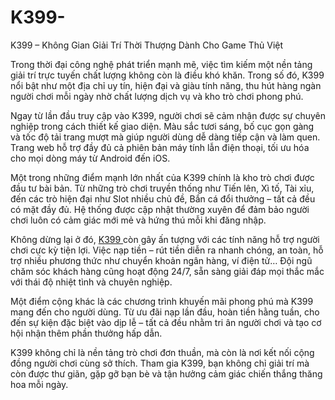# K399-
 K399 – Không Gian Giải Trí Thời Thượng Dành Cho Game Thủ Việt

Trong thời đại công nghệ phát triển mạnh mẽ, việc tìm kiếm một nền tảng giải trí trực tuyến chất lượng không còn là điều khó khăn. Trong số đó, K399 nổi bật như một địa chỉ uy tín, hiện đại và giàu tính năng, thu hút hàng ngàn người chơi mỗi ngày nhờ chất lượng dịch vụ và kho trò chơi phong phú.

Ngay từ lần đầu truy cập vào K399, người chơi sẽ cảm nhận được sự chuyên nghiệp trong cách thiết kế giao diện. Màu sắc tươi sáng, bố cục gọn gàng và tốc độ tải trang mượt mà giúp người dùng dễ dàng tiếp cận và làm quen. Trang web hỗ trợ đầy đủ cả phiên bản máy tính lẫn điện thoại, tối ưu hóa cho mọi dòng máy từ Android đến iOS.

Một trong những điểm mạnh lớn nhất của K399 chính là kho trò chơi được đầu tư bài bản. Từ những trò chơi truyền thống như Tiến lên, Xì tố, Tài xỉu, đến các trò hiện đại như Slot nhiều chủ đề, Bắn cá đổi thưởng – tất cả đều có mặt đầy đủ. Hệ thống được cập nhật thường xuyên để đảm bảo người chơi luôn có cảm giác mới mẻ và hứng thú mỗi khi đăng nhập.

Không dừng lại ở đó, <a href=https://k399-vn.com> K399 </a>  còn gây ấn tượng với các tính năng hỗ trợ người chơi cực kỳ tiện lợi. Việc nạp tiền – rút tiền diễn ra nhanh chóng, an toàn, hỗ trợ nhiều phương thức như chuyển khoản ngân hàng, ví điện tử… Đội ngũ chăm sóc khách hàng cũng hoạt động 24/7, sẵn sàng giải đáp mọi thắc mắc với thái độ nhiệt tình và chuyên nghiệp.

Một điểm cộng khác là các chương trình khuyến mãi phong phú mà K399 mang đến cho người dùng. Từ ưu đãi nạp lần đầu, hoàn tiền hằng tuần, cho đến sự kiện đặc biệt vào dịp lễ – tất cả đều nhằm tri ân người chơi và tạo cơ hội nhận thêm phần thưởng hấp dẫn.

K399 không chỉ là nền tảng trò chơi đơn thuần, mà còn là nơi kết nối cộng đồng người chơi cùng sở thích. Tham gia K399, bạn không chỉ giải trí mà còn được thư giãn, gặp gỡ bạn bè và tận hưởng cảm giác chiến thắng thăng hoa mỗi ngày.

